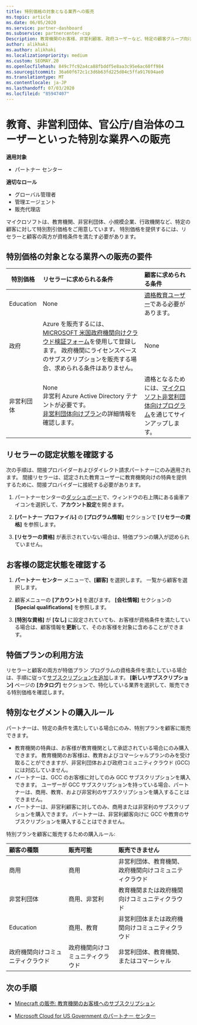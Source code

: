 ```yaml
---
title: 特別価格の対象となる業界への販売
ms.topic: article
ms.date: 06/05/2020
ms.service: partner-dashboard
ms.subservice: partnercenter-csp
Description: 教育機関のお客様、非営利顧客、政府ユーザーなど、特定の顧客グループ向けの特別で低価格の価格について説明します。
author: alikhaki
ms.author: alikhaki
ms.localizationpriority: medium
ms.custom: SEOMAY.20
ms.openlocfilehash: 849c7fc92a4ca88fbddf5e8aa3c95e6ac60ff984
ms.sourcegitcommit: 36a60f672c1c3d6b63fd225d04c5ffa917694ae0
ms.translationtype: MT
ms.contentlocale: ja-JP
ms.lasthandoff: 07/03/2020
ms.locfileid: "85947407"
---
```

# <a name="sell-to-specialized-industries-like-education-non-profit-and-government-users"></a>教育、非営利団体、官公庁/自治体のユーザーといった特別な業界への販売

**適用対象**

- パートナー センター

**適切なロール**

- グローバル管理者
- 管理エージェント
- 販売代理店

マイクロソフトは、教育機関、非営利団体、小規模企業、行政機関など、特定の顧客に対して特別割引価格をご用意しています。 特別価格を提供するには、リセラーと顧客の両方が資格条件を満たす必要があります。 

## <a name="requirements-to-sell-to-specialized-industries"></a>特別価格の対象となる業界への販売の要件

|**特別価格**   |**リセラーに求められる条件**   |**顧客に求められる条件**   |
|----------------------------|:---------------------------------|:------------------------------------------|
|Education   |None   | [適格教育ユーザー](https://www.microsoftvolumelicensing.com/DocumentSearch.aspx?Mode=3&DocumentTypeId=7)である必要があります。   |
|政府   |Azure を販売するには、 [MICROSOFT 米国政府機関向けクラウド検証フォーム](https://azuregov.microsoft.com/csp)を使用して登録します。 政府機関にライセンスベースのサブスクリプションを販売する場合、求められる条件はありません。|   None|
|非営利団体  |None<br/> 非営利 Azure Active Directory テナントが必要です。<br/> [非営利団体向けプラン](https://assetsprod.microsoft.com/mpn/nonprofit-skus-in-csp-faq.pdf)の詳細情報を確認します。   |適格となるためには、[マイクロソフト非営利団体向けプログラム](https://nonprofit.microsoft.com/#/register)を通じてサインアップします。   |

## <a name="check-your-reseller-qualifications"></a>リセラーの認定状態を確認する

次の手順は、間接プロバイダーおよびダイレクト請求パートナーにのみ適用されます。 間接リセラーは、認定された教育ユーザーに教育機関向けの特典を提供するために、間接プロバイダーに接続する必要があります。

1. パートナーセンターの[ダッシュボード](https://partner.microsoft.com/dashboard)で、ウィンドウの右上隅にある歯車アイコンを選択して、**アカウント設定**を開きます。

2. **[パートナー プロファイル]** の **[プログラム情報]** セクションで **[リセラーの資格]** を参照します。

3. **[リセラーの資格]** が表示されていない場合は、特価プランの購入が認められていません。

## <a name="check-the-customer-qualifications"></a>お客様の認定状態を確認する

1. **パートナー センター** メニューで、**[顧客]** を選択します。 一覧から顧客を選択します。

2. 顧客メニューの **[アカウント]** を選びます。 **[会社情報]** セクションの **[Special qualifications]** を参照します。

3. **[特別な資格]** が **[なし]** に設定されていても、お客様が資格条件を満たしている場合は、顧客情報を**更新**して、そのお客様を対象に含めることができます。

## <a name="where-to-find-special-offers"></a>特価プランの利用方法

リセラーと顧客の両方が特価プラン プログラムの資格条件を満たしている場合は、手順に従って[サブスクリプションを追加](create-a-new-subscription.md)します。 **[新しいサブスクリプション]** ページの **[カタログ]** セクションで、特化している業界を選択して、販売できる特別価格を確認します。

## <a name="purchase-rules-for-special-segments"></a>特別なセグメントの購入ルール

パートナーは、特定の条件を満たしている場合にのみ、特別プランを顧客に販売できます。 

- 教育機関の特典は、お客様が教育機関として承認されている場合にのみ購入できます。 教育機関のお客様は、教育およびコマーシャルプランのみを受け取ることができますが、非営利団体および政府コミュニティクラウド (GCC) には対応していません。
- パートナーは、GCC のお客様に対してのみ GCC サブスクリプションを購入できます。 ユーザーが GCC サブスクリプションを持っている場合、パートナーは、商用、教育、および非営利のサブスクリプションを購入することはできません。 
- パートナーは、非営利顧客に対してのみ、商用または非営利のサブスクリプションを購入できます。 パートナーは、非営利顧客向けに GCC や教育のサブスクリプションを購入することはできません。

特別プランを顧客に販売するための購入ルール:

|**顧客の種類**   |**販売可能**   |**販売できません**   |
|:----------------------------|:---------------------------------|:------------------------------------------|
| 商用 |商用 | 非営利団体、教育機関、政府機関向けコミュニティクラウド |
| 非営利団体 |商用、非営利 | 教育機関または政府機関向けコミュニティクラウド |
| Education |商用、教育 | 非営利団体または政府機関向けコミュニティクラウド |
| 政府機関向けコミュニティクラウド |政府機関向けコミュニティクラウド | 非営利団体、教育機関、またはコマーシャル |

## <a name="next-steps"></a>次の手順

- [Minecraft の販売: 教育機関のお客様へのサブスクリプション](minecraft-subscriptions.md)

- [Microsoft Cloud for US Government のパートナー センター](partner-center-for-microsoft-us-govt-cloud.md)
